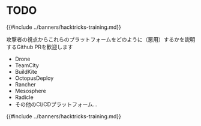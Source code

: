# TODO

{{#include ../banners/hacktricks-training.md}}

攻撃者の視点からこれらのプラットフォームをどのように（悪用）するかを説明するGithub PRを歓迎します

- Drone
- TeamCity
- BuildKite
- OctopusDeploy
- Rancher
- Mesosphere
- Radicle
- その他のCI/CDプラットフォーム...

{{#include ../banners/hacktricks-training.md}}
